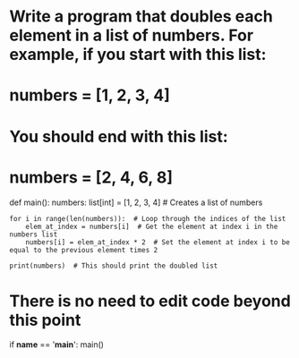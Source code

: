 # Write a program that doubles each element in a list of numbers. For example, if you start with this list:

# numbers = [1, 2, 3, 4]

# You should end with this list:

# numbers = [2, 4, 6, 8]

def main():
    numbers: list[int] = [1, 2, 3, 4]  # Creates a list of numbers

    for i in range(len(numbers)):  # Loop through the indices of the list
        elem_at_index = numbers[i]  # Get the element at index i in the numbers list
        numbers[i] = elem_at_index * 2  # Set the element at index i to be equal to the previous element times 2

    print(numbers)  # This should print the doubled list


# There is no need to edit code beyond this point

if __name__ == '__main__':
    main()